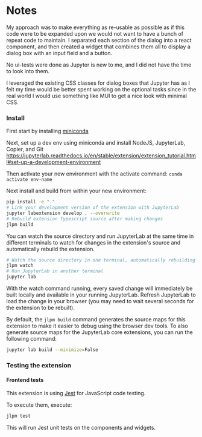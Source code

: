 # Notes
My approach was to make everything as re-usable as possible as if this code were to be expanded upon we would not want
to have a bunch of repeat code to maintain. I separated each section of the dialog into a react component, and then created
a widget that combines them all to display a dialog box with an input field and a button.

No ui-tests were done as Jupyter is new to me, and I did not have the time to look into them.

I leveraged the existing CSS classes for dialog boxes that Jupyter has as I felt my time would be better spent working
on the optional tasks since in the real world I would use something like MUI to get a nice look with minimal CSS.


### Install
First start by installing [miniconda](https://docs.conda.io/projects/conda/en/latest/user-guide/install/index.html)

Next, set up a dev env using miniconda and install NodeJS, JupyterLab, Copier, and Git
https://jupyterlab.readthedocs.io/en/stable/extension/extension_tutorial.html#set-up-a-development-environment

Then activate your new environment with the activate command:
`conda activate env-name`

Next install and build from within your new environment:
```bash
pip install -e "."
# Link your development version of the extension with JupyterLab
jupyter labextension develop . --overwrite
# Rebuild extension Typescript source after making changes
jlpm build
```

You can watch the source directory and run JupyterLab at the same time in different terminals to watch for changes in the extension's source and automatically rebuild the extension.

```bash
# Watch the source directory in one terminal, automatically rebuilding when needed
jlpm watch
# Run JupyterLab in another terminal
jupyter lab
```

With the watch command running, every saved change will immediately be built locally and available in your running JupyterLab. Refresh JupyterLab to load the change in your browser (you may need to wait several seconds for the extension to be rebuilt).

By default, the `jlpm build` command generates the source maps for this extension to make it easier to debug using the browser dev tools. To also generate source maps for the JupyterLab core extensions, you can run the following command:

```bash
jupyter lab build --minimize=False
```

### Testing the extension

#### Frontend tests

This extension is using [Jest](https://jestjs.io/) for JavaScript code testing.

To execute them, execute:

```sh
jlpm test
```

This will run Jest unit tests on the components and widgets.